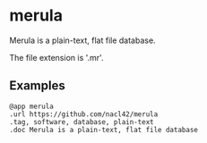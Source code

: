 
# merula

Merula is a plain-text, flat file database.

The file extension is '.mr'.

## Examples

```
@app merula
.url https://github.com/nacl42/merula
.tag, software, database, plain-text
.doc Merula is a plain-text, flat file database
```

